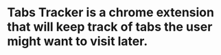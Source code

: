 # Tabs Tracker is a chrome extension that will keep track of tabs the user might want to visit later.